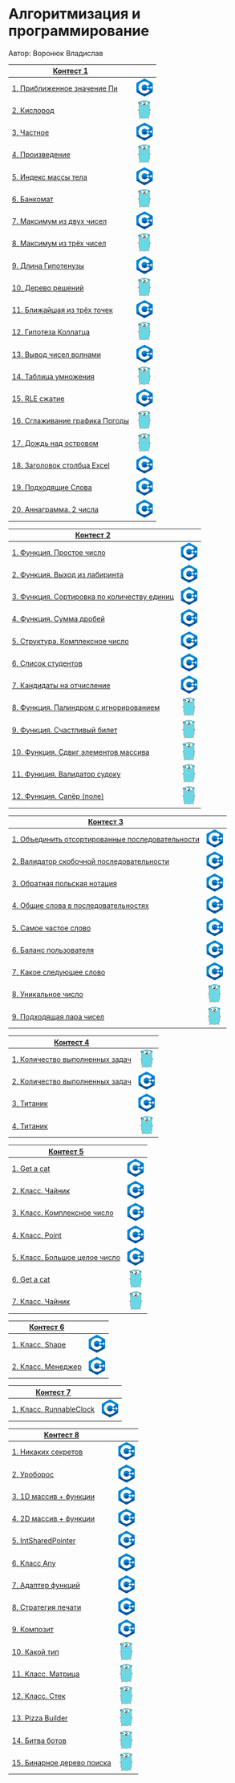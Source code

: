 # Алгоритмизация и программирование

Автор: Воронюк Владислав

|[Контест 1](https://contest.yandex.ru/contest/52142/problems/) |  |
| --- | :-: |
| [1. Приближенное значение Пи](./contest_01/01/1.cpp) | ![](./img/cpp.png) |
| [2. Кислород](./contest_01/02/2.go) |  ![](./img/go.png) |
| [3. Частное](./contest_01/03/3.cpp) | ![](./img/cpp.png) |
| [4. Произведение](./contest_01/04/4.go) | ![](./img/go.png) |
| [5. Индекс массы тела](./contest_01/05/5.cpp) | ![](./img/cpp.png) |
| [6. Банкомат](./contest_01/06/6.go) | ![](./img/go.png) |
| [7. Максимум из двух чисел](./contest_01/07/7.cpp) | ![](./img/cpp.png) |
| [8. Максимум из трёх чисел](./contest_01/08/8.go) | ![](./img/go.png) |
| [9. Длина Гипотенузы](./contest_01/09/9.cpp) | ![](./img/cpp.png) |
| [10. Дерево решений](./contest_01/10/10.go) | ![](./img/go.png) |
| [11. Ближайшая из трёх точек](./contest_01/11/11.cpp) | ![](./img/cpp.png) |
| [12. Гипотеза Коллатца](./contest_01/12/12.go) | ![](./img/go.png) |
| [13. Вывод чисел волнами](./contest_01/13/13.cpp) | ![](./img/cpp.png) |
| [14. Таблица умножения](./contest_01/14/14.go) | ![](./img/go.png) |
| [15. RLE сжатие](./contest_01/15/15.cpp) | ![](./img/cpp.png) |
| [16. Сглаживание графика Погоды](./contest_01/16/16.go) | ![](./img/go.png) |
| [17. Дождь над островом](./contest_01/17/17.go) | ![](./img/go.png) |
| [18. Заголовок столбца Excel](./contest_01/18/18.cpp) | ![](./img/cpp.png) |
| [19. Подходящие Слова](./contest_01/19/19.cpp) | ![](./img/cpp.png) |
| [20. Аннаграмма. 2 числа](./contest_01/20/20.cpp) | ![](./img/cpp.png) |

|[Контест 2](https://contest.yandex.ru/contest/52676/problems/) |  |
| --- | :-: |
| [1. Функция. Простое число](./contest_02/1.cpp) | ![](./img/cpp.png) |
| [2. Функция. Выход из лабиринта](./contest_02/2.cpp) |  ![](./img/cpp.png) |
| [3. Функция. Сортировка по количеству единиц](./contest_02/3.cpp) | ![](./img/cpp.png) |
| [4. Функция. Сумма дробей](./contest_02/4.cpp) | ![](./img/cpp.png) |
| [5. Структура. Комплексное число](./contest_02/5.cpp) | ![](./img/cpp.png) |
| [6. Список студентов](./contest_02/6.cpp) | ![](./img/cpp.png) |
| [7. Кандидаты на отчисление](./contest_02/7.cpp) | ![](./img/cpp.png) |
| [8. Функция. Палиндром с игнорированием](./contest_02/8.go) | ![](./img/go.png) |
| [9. Функция. Счастливый билет](./contest_02/9.go) | ![](./img/go.png) |
| [10. Функция. Сдвиг элементов массива](./contest_02/10.go) | ![](./img/go.png) |
| [11. Функция. Валидатор судоку](./contest_02/11.go) | ![](./img/go.png) |
| [12. Функция. Сапёр (поле)](./contest_02/12.go) | ![](./img/go.png) |

|[Контест 3](https://contest.yandex.ru/contest/53504/problems/) |  |
| --- | :-: |
| [1. Объединить отсортированные последовательности](./contest_03/1.cpp) | ![](./img/cpp.png) |
| [2. Валидатор скобочной последовательности](./contest_03/2.cpp) |  ![](./img/cpp.png) |
| [3. Обратная польская нотация](./contest_03/3.cpp) | ![](./img/cpp.png) |
| [4. Общие слова в последовательностях](./contest_03/4.cpp) | ![](./img/cpp.png) |
| [5. Самое частое слово](./contest_03/5.cpp) | ![](./img/cpp.png) |
| [6. Баланс пользователя](./contest_03/6.cpp) | ![](./img/cpp.png) |
| [7. Какое следующее слово](./contest_03/7.cpp) | ![](./img/cpp.png) |
| [8. Уникальное число](./contest_03/8.go) | ![](./img/go.png) |
| [9. Подходящая пара чисел](./contest_03/9.go) | ![](./img/go.png) |

|[Контест 4](https://contest.yandex.ru/contest/54625/problems/) |  |
| --- | :-: |
| [1. Количество выполненных задач](./contest_04/01/main.go) | ![](./img/go.png) |
| [2. Количество выполненных задач](./contest_04/02/main.cpp) |  ![](./img/cpp.png) |
| [3. Титаник](./contest_04/03/main.cpp) | ![](./img/cpp.png) |
| [4. Титаник](./contest_04/04/main.go) | ![](./img/go.png) |

|[Контест 5](https://contest.yandex.ru/contest/55465/problems/) |  |
| --- | :-: |
| [1. Get a cat](./contest_05/1.cpp) | ![](./img/cpp.png) |
| [2. Класс. Чайник](./contest_05/2.cpp) |  ![](./img/cpp.png) |
| [3. Класс. Комплексное число](./contest_05/3.cpp) | ![](./img/cpp.png) |
| [4. Класс. Point](./contest_05/4.cpp) | ![](./img/cpp.png) |
| [5. Класс. Большое целое число](./contest_05/5.cpp) | ![](./img/cpp.png) |
| [6. Get a cat](./contest_05/6.go) | ![](./img/go.png) |
| [7. Класс. Чайник](./contest_05/7/main.go) | ![](./img/go.png) |

|[Контест 6](https://contest.yandex.ru/contest/55918/problems/) |  |
| --- | :-: |
| [1. Класс. Shape](./contest_06/1.cpp) | ![](./img/cpp.png) |
| [2. Класс. Менеджер](./contest_06/2.cpp) |  ![](./img/cpp.png) |

|[Контест 7](https://contest.yandex.ru/contest/56824/problems/) |  |
| --- | :-: |
| [1. Класс. RunnableСlock](./contest_07/01/1.cpp) | ![](./img/cpp.png) |

|[Контест 8](https://contest.yandex.ru/contest/57296/problems/) |  |
| --- | :-: |
| [1. Никаких секретов](./contest_08/1.cpp) | ![](./img/cpp.png) |
| [2. Уроборос](./contest_08/2.cpp) |  ![](./img/cpp.png) |
| [3. 1D массив + функции](./contest_08/3.cpp) | ![](./img/cpp.png) |
| [4. 2D массив + функции](./contest_08/4.cpp) | ![](./img/cpp.png) |
| [5. IntSharedPointer](./contest_08/5.cpp) | ![](./img/cpp.png) |
| [6. Класс Any](./contest_08/6.cpp) | ![](./img/cpp.png) |
| [7. Адаптер функций](./contest_08/7.cpp) | ![](./img/cpp.png) |
| [8. Стратегия печати](./contest_08/8.cpp) | ![](./img/cpp.png) |
| [9. Композит](./contest_08/9.cpp) | ![](./img/cpp.png) |
| [10. Какой тип](./contest_08/10.go) | ![](./img/go.png) |
| [11. Класс. Матрица](./contest_08/11.go) | ![](./img/go.png) |
| [12. Класс. Стек](./contest_08/12.go) | ![](./img/go.png) |
| [13. Pizza Builder](./contest_08/13.go) | ![](./img/go.png) |
| [14. Битва ботов](./contest_08/14.go) | ![](./img/go.png) |
| [15. Бинарное дерево поиска](./contest_08/15.go) | ![](./img/go.png) |
